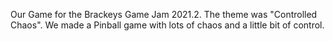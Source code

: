 Our Game for the Brackeys Game Jam 2021.2. The theme was "Controlled Chaos". We made a Pinball game with lots of chaos and a little bit of control.
